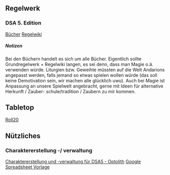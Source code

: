 ## Regelwerk

### DSA 5. Edition

[Bücher](https://drive.google.com/drive/u/0/folders/154esYqKQl1wrRZN9gjpGEbHr-mTBbEjP)
[Regelwiki](https://dsa.ulisses-regelwiki.de/)

##### Notizen

Bei den Büchern handelt es sich um alle Bücher. Eigentlich sollte Grundregelwerk + Regelwiki langen, es sei denn, dass man Magie o.ä. verwenden würde.
Liturgien bzw. Geweihte müssten auf die Welt Andarions angepasst werden, falls jemand so etwas spielen wollen würde (das soll keine Demotivation sein, wir machen alle glücklich uwu).
Auch bei Magie ist Anpassung an unsere Spielwelt angebracht, gerne mit Ideen für alternative Herkunft / Zauber- schule/tradition / Zaubern zu mir kommen.

## Tabletop

[Roll20](https://app.roll20.net/join/18857741/vctNLQ)

## Nützliches

### Charaktererstellung -/ verwaltung

[Charaktererstellung und -verwaltung für DSA5 - Optolith](https://optolith.app/de)
[Google Spreadsheet Vorlage](https://docs.google.com/spreadsheets/d/150AZZ81ZyQjkRpw3b11dm-vfYVibMrWe_n-5z4VH7K0/edit?usp=sharing)
